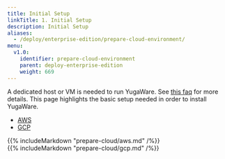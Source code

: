 ```yaml
---
title: Initial Setup
linkTitle: 1. Initial Setup
description: Initial Setup
aliases:
  - /deploy/enterprise-edition/prepare-cloud-environment/
menu:
  v1.0:
    identifier: prepare-cloud-environment
    parent: deploy-enterprise-edition
    weight: 669
---
```


A dedicated host or VM is needed to run YugaWare. See [this faq](../../../../../1.0/faq/enterprise-edition/#what-are-the-os-requirements-and-permissions-to-run-yugaware-the-yugabyte-admin-console) for more details. This page highlights the basic setup needed in order to install YugaWare.

<ul class="nav nav-tabs nav-tabs-yb">
  <li>
    <a href="#prepare-cloud-aws" class="nav-link active" id="prepare-cloud-aws-tab" data-toggle="tab" role="tab" aria-controls="prepare-cloud-aws" aria-selected="true">
      <i class="icon-aws" aria-hidden="true"></i>
      AWS
    </a>
  </li>
  <li>
    <a href="#prepare-cloud-gcp" class="nav-link" id="prepare-cloud-gcp-tab" data-toggle="tab" role="tab" aria-controls="prepare-cloud-gcp" aria-selected="true">
      <i class="icon-google" aria-hidden="true"></i>
      GCP
    </a>
  </li>
</ul>

<div class="tab-content">
  <div id="prepare-cloud-aws" class="tab-pane fade show active" role="tabpanel" aria-labelledby="prepare-cloud-aws-tab">
    {{% includeMarkdown "prepare-cloud/aws.md" /%}}
  </div>
  <div id="prepare-cloud-gcp" class="tab-pane fade" role="tabpanel" aria-labelledby="prepare-cloud-gcp-tab">
    {{% includeMarkdown "prepare-cloud/gcp.md" /%}}
  </div>
</div>
